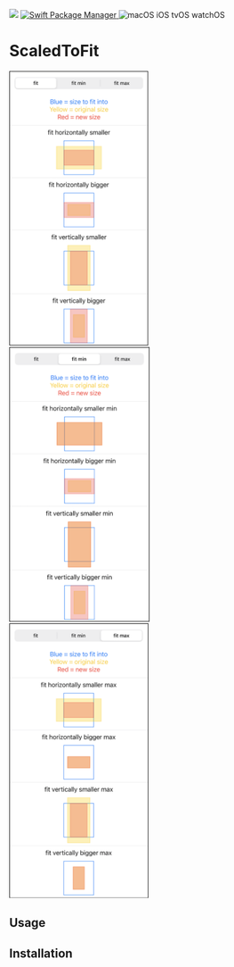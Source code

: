<p>
    <img src="https://img.shields.io/badge/Swift-5.2-orange.svg" />
    <a href="https://swift.org/package-manager">
        <img src="https://img.shields.io/badge/spm-compatible-brightgreen.svg?style=flat" alt="Swift Package Manager" />
    </a>
    <img src="https://img.shields.io/badge/platforms-macOS iOS tvOS watchOS-brightgreen.svg?style=flat" alt="macOS iOS tvOS watchOS" />
</p>

# ScaledToFit

<span>
<img src="Images/fit.png" width="250" />
<img src="Images/fit_min.png" width="252" />
<img src="Images/fit_max.png" width="250" />
</span>

## Usage

## Installation
